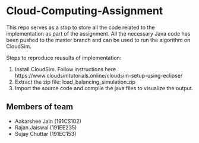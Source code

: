 # Cloud-Computing-Assignment

This repo serves as a stop to store all the code related to the implementation as part of the assignment. All the necessary Java code has been pushed to the master branch and can be used to run the algorithm on CloudSim. 

Steps to reproduce reusults of implementation:
<ol>
<li>Install CloudSim. Follow instructions here https://www.cloudsimtutorials.online/cloudsim-setup-using-eclipse/
<li> Extract the zip file: load_balancing_simulation.zip
<li> Import the source code and compile the java files to visualize the output.
</ol>

## Members of team

<ul>
<li>Aakarshee Jain (191CS102)
<li>Rajan Jaiswal (191EE235)
<li>Sujay Chuttar (191EC153)
</ul>
